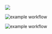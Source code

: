 <p dir="auto">
<a href="https://codeclimate.com/github/shtormlbt/brain-games/maintainability"><img src="https://api.codeclimate.com/v1/badges/a35b272be86137db6d48/maintainability" /></a>

![example workflow](https://github.com/shtormlbt/brain-games/actions/workflows/makeLint.yml/badge.svg)

![example workflow](https://github.com/shtormlbt/brain-games/actions/workflows/workflowT.yml/badge.svg)